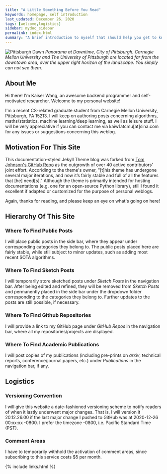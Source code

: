 ```yaml
---
title: "A Little Something Before You Read"
keywords: homepage, self introduction
last_updated: December 26, 2020
tags: [welcome,logistics]
sidebar: mydoc_sidebar
permalink: index.html
summary: "A brief introduction to myself that should help you get to know me."
---
```


![Pittsburgh Dawn](http://d1.027cgb.com/627357/github_blog/Pittsburgh_dawn_city_pano.jpg)
_Panorama at Dawntime, City of Pittsburgh. Carnegie Mellon University and The University of Pittsburgh are located far
from the downtown area, over the upper right horizon of the landscape. You simply can not see them._

## About Me
Hi there! I'm Kaiser Wang, an awesome backend programmer and self-motivated researcher. Welcome to my personal website!

I'm a recent CS-related graduate student from Carnegie Mellon University, Pittsburgh, PA 15213. I will keep on authoring
posts concerning algorithms, maths/statistics, machine learning/deep learning, as well as leisure stuff. I will be very
appreciative if you can contact me via kaiw1atcmu[at]sina.com for any issues or suggestions concerning this weblog.

## Motivation For This Site
This documentation-styled Jekyll Theme blog was forked from
[Tom Johnson's GitHub Repo](https://github.com/tomjoht/documentation-theme-jekyll) as the outgrowth of over 40 active
contributors' joint effort. Accoriding to the theme's owner, "[t]his theme has undergone several major iterations, and
now it’s fairly stable and full of all the features that [he] need[s]." Although the theme is primarily intended for
hosting documentations (e.g. one for an open-source Python library), still I found it excellent if adapted or customized
for the purpose of personal weblogs.

Again, thanks for reading, and please keep an eye on what's going on here!

## Hierarchy Of This Site
### Where To Find Public Posts
I will place public posts in the side bar, where they appear under corresponding categories they belong to. The public
posts placed here are fairly stable, while still subject to minor updates, such as adding most recent SOTA algorithms.

### Where To Find Sketch Posts
I will temporarily store sketched posts under *Sketch Posts* in the navigation bar. After being edited and refined, they
will be removed from *Sketch Posts* and permanently placed in the side bar under the dropdown folder corresponding to
the categories they belong to. Further updates to the posts are still possible, if necessary.

### Where To Find Github Repositories
I will provide a link to my GitHub page under *GitHub Repos* in the navigation bar, where all my repositories/projects
are displayed.

### Where To Find Academic Publications
I will post copies of my publications (including pre-prints on *arxiv*, technical reports, conference/journal papers,
etc.) under *Publications* in the navigation bar, if any.

## Logistics
### Versioning Convention
I will give this website a date-fashioned versioning scheme to notify readers of when it lastly underwent major changes.
That is, I will version it 20.12.26.00 if the last major change I pushed to GitHub was at 2020-12-26 00:xx:xx -0800. I
prefer the timezone -0800, i.e. Pacific Standard Time (PST).

### Comment Areas
I have to temporarily withhold the activation of comment areas, since subscribing to this service costs $5 per month. 

{% include links.html %}
